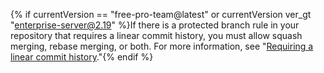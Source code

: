 {% if currentVersion == "free-pro-team@latest" or currentVersion ver_gt "enterprise-server@2.19" %}If there is a protected branch rule in your repository that requires a linear commit history, you must allow squash merging, rebase merging, or both. For more information, see "[Requiring a linear commit history](/github/administering-a-repository/requiring-a-linear-commit-history)."{% endif %}
